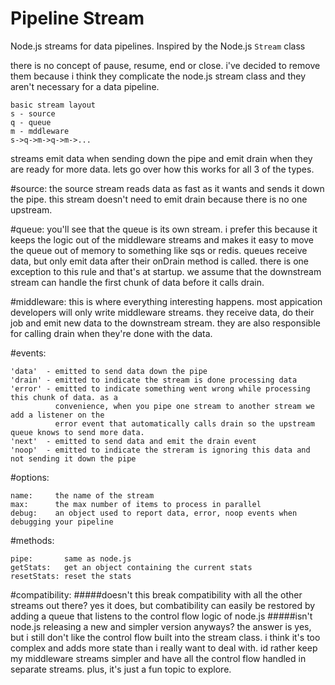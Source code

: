 # Pipeline Stream

Node.js streams for data pipelines. Inspired by the Node.js `Stream` class

there is no concept of pause, resume, end or close. i've decided to remove them because i think they complicate the node.js stream class and they aren't necessary for a data pipeline.

```
basic stream layout
s - source
q - queue
m - mddleware
s->q->m->q->m->...
```
streams emit data when sending down the pipe and emit drain when they are ready for more data. lets go over how this works for all 3 of the types.

#source:
the source stream reads data as fast as it wants and sends it down the pipe. this stream doesn't need to emit drain because there is no one upstream.

#queue:
you'll see that the queue is its own stream. i prefer this because it keeps the logic out of the middleware streams and makes it easy to move the queue out of memory to something like sqs or redis. queues receive data, but only emit data after their onDrain method is called. there is one exception to this rule and that's at startup. we assume that the downstream stream can handle the first chunk of data before it calls drain.

#middleware:
this is where everything interesting happens. most appication developers will only write middleware streams. they receive data, do their job and emit new data to the downstream stream. they are also responsible for calling drain when they're done with the data.

#events:
```
'data'  - emitted to send data down the pipe
'drain' - emitted to indicate the stream is done processing data
'error' - emitted to indicate something went wrong while processing this chunk of data. as a 
          convenience, when you pipe one stream to another stream we add a listener on the 
          error event that automatically calls drain so the upstream queue knows to send more data.
'next'  - emitted to send data and emit the drain event
'noop'  - emitted to indicate the streram is ignoring this data and not sending it down the pipe
```

#options:
```
name:     the name of the stream
max:      the max number of items to process in parallel
debug:    an object used to report data, error, noop events when debugging your pipeline
```

#methods:
```
pipe:       same as node.js
getStats:   get an object containing the current stats
resetStats: reset the stats
```

#compatibility:
#####doesn't this break compatibility with all the other streams out there?
yes it does, but combatibility can easily be restored by adding a queue that listens to the control flow logic of node.js
#####isn't node.js releasing a new and simpler version anyways?
the answer is yes, but i still don't like the control flow built into the stream class. i think it's too complex and adds more state than i really want to deal with. id rather keep my middleware streams simpler and have all the control flow handled in separate streams. plus, it's just a fun topic to explore.
